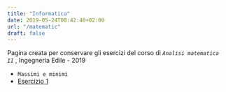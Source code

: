 ```yaml
---
title: "Informatica"
date: 2019-05-24T08:42:40+02:00
url: "/matematic"
draft: false
---
```


Pagina creata per conservare gli esercizi del corso di *`Analisi matematica II`* , Ingegneria Edile - 2019

* `Massimi e minimi`
* [Esercizio 1](/Max_Min1/)
